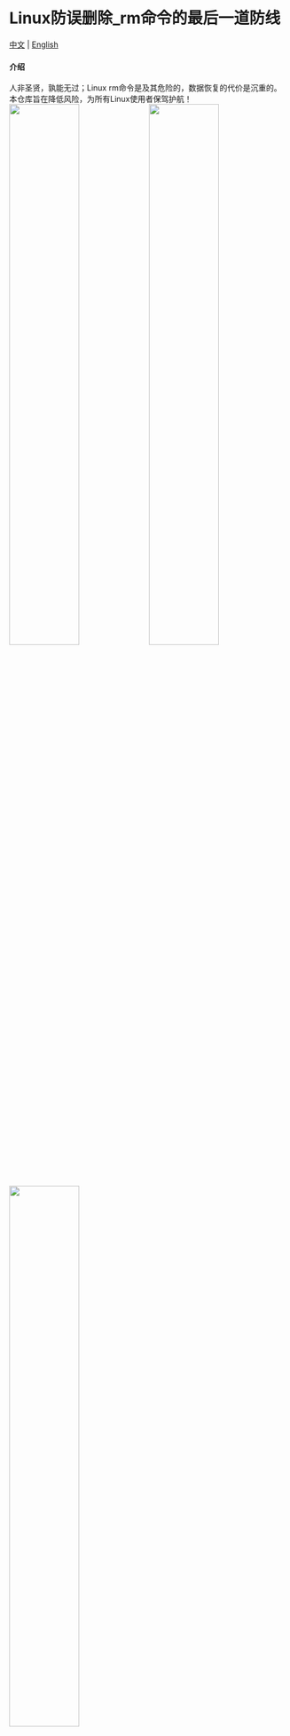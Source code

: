 # Linux防误删除_rm命令的最后一道防线

<p><a href="README.md">中文</a> | <a href="README.en.md">English</a></p>

#### 介绍
人非圣贤，孰能无过；Linux rm命令是及其危险的，数据恢复的代价是沉重的。
本仓库旨在降低风险，为所有Linux使用者保驾护航！
<img src="https://uosblog.top/wp-content/uploads/2021/01/2021012714342859.png" width="50%"><img src="https://uosblog.top/wp-content/uploads/2021/01/202101271434293.png" width="50%"><img src="https://uosblog.top/wp-content/uploads/2021/01/2021012714343019.png" width="50%">
<iframe 
    width="800" 
    height="450" 
    src="https://uosblog.top/shipin/Error-proof-deletion.mkv"
    frameborder="0" 
    allowfullscreen>
</iframe>

#### 安装教程
将代码添加到全局.bashrc文件中（如果不希望全局也可单独添加在特定用户的.bashrc中）

#### 参与贡献

1.  Fork 本仓库
2.  新建 Feat_xxx 分支
3.  提交代码
4.  新建 Pull Request


#### 特技

1.  使用 Readme\_XXX.md 来支持不同的语言，例如 Readme\_en.md, Readme\_zh.md
2.  Gitee 官方博客 [blog.gitee.com](https://blog.gitee.com)
3.  你可以 [https://gitee.com/explore](https://gitee.com/explore) 这个地址来了解 Gitee 上的优秀开源项目
4.  [GVP](https://gitee.com/gvp) 全称是 Gitee 最有价值开源项目，是综合评定出的优秀开源项目
5.  Gitee 官方提供的使用手册 [https://gitee.com/help](https://gitee.com/help)
6.  Gitee 封面人物是一档用来展示 Gitee 会员风采的栏目 [https://gitee.com/gitee-stars/](https://gitee.com/gitee-stars/)
